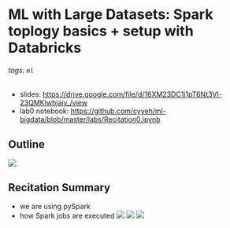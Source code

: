 # ML with Large Datasets: Spark toplogy basics + setup with Databricks

###### tags: `ml`

- slides: https://drive.google.com/file/d/16XM23DC1i1pT6Nt3Vl-23QMKIwhjaiy_/view
- lab0 notebook: https://github.com/cyyeh/ml-bigdata/blob/master/labs/Recitation0.ipynb

## Outline

![](https://i.imgur.com/qtErLRh.png)

## Recitation Summary

- we are using pySpark
- how Spark jobs are executed
    ![](https://i.imgur.com/WIii5jk.png)
    ![](https://i.imgur.com/wKTLWlC.png)
    ![](https://i.imgur.com/zZmDDul.png)
